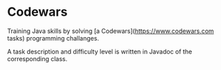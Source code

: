 # Codewars
Training Java skills by solving [a Codewars](https://www.codewars.com tasks) programming challanges.

A task description and difficulty level is written in Javadoc of the corresponding class.
